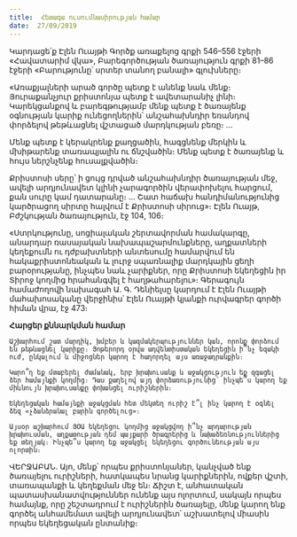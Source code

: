 ```yaml
---
title:  Հետագա ուսումնասիրության համար
date:  27/09/2019
---
```


Կարդացե՛ք Էլեն Ուայթի Գործք առաքելոց գրքի 546–556 էջերի «Հավատարիմ վկա», Բարեգործության ծառայություն գրքի 81–86 էջերի «Բարությունը՝ սրտեր տանող բանալի» գլուխները։

«Առաքյալների արած գործը պետք է անենք նաև մենք։ Յուրաքանչյուր քրիստոնյա պետք է ավետարանիչ լինի։ Կարեկցանքով և բարեգթությամբ մենք պետք է ծառայենք օգնության կարիք ունեցողներին՝ անշահախնդիր եռանդով փորձելով թեթևացնել վշտացած մարդկության բեռը։ …

Մենք պետք է կերակրենք քաղցածին, հագցնենք մերկին և մխիթարենք տառապյալին ու ճնշվածին։ Մենք պետք է ծառայենք և հույս ներշնչենք հուսալքվածին։

Քրիստոսի սերը՝ ի ցույց դրված անշահախնդիր ծառայության մեջ, ավելի արդյունավետ կլինի չարագործին վերափոխելու հարցում, քան սուրը կամ դատարանը։ … Շատ հաճախ հանդիմանությունից կարծրացող սիրտը հալվում է Քրիստոսի սիրուց»։ Էլեն Ուայթ, Բժշկության ծառայություն, էջ 104, 106։

«Ստրկությունը, սոցիալական շերտավորման համակարգը, անարդար ռասայական նախապաշարմունքները, աղքատների կեղեքումն ու դժբախտների անտեսումը համարվում են հակաքրիստոնեական և լուրջ սպառնալիք մարդկային ցեղի բարօրությանը, ինչպես նաև չարիքներ, որը Քրիստոսի եկեղեցին իր Տիրոջ կողմից հրահանգվել է հաղթահարելու»։ Գերագույն համաժողովի նախագահ Ա. Գ. Դենիելսը կարդում է Էլեն Ուայթի մահախոսականը վերջինիս՝ Էլեն Ուայթի կյանքի ուրվագրեր գործի հիման վրա, էջ 473։

**Հարցեր քննարկման համար**

`Աշխարհում շատ մարդիկ, խմբեր և կազմակերպություններ կան, որոնք փորձում են թեթևացնել կարիքը։ Յոթերորդ օրվա ադվենտիստական եկեղեցին ի՞նչ եզակի ուժ, ընկալում և միջոցներ կարող է հաղորդել այս առաջադրանքին։`

`Կարո՞ղ եք մտաբերել ժամանակ, երբ խրախուսանք և աջակցություն եք զգացել ձեր համայնքի կողմից։ Դաս քաղելով այդ փորձառությունից՝ ինչպե՞ս կարող եք միևնույն խրախուսանքը փոխանցել ուրիշներին։`

`Եկեղեցական համայնքի աջակցման հետ մեկտեղ ուրիշ է՞լ ինչ կարող է օգնել ձեզ «չձանձրանալ բարին գործելուց»։`

`Այսօր աշխարհում ՅՕԱ եկեղեցու կողմից աջակցվող ի՞նչ արդարության խրախուսման, աղքատության դեմ պայքարի ծրագրերից և նախաձեռնություններից եք տեղյակ։ Ինչպե՞ս կարող եք աջակցել եկեղեցու գործունեության այս ոլորտին։`

ՎԵՐՋԱԲԱՆ. Այո, մենք՝ որպես քրիստոնյաներ, կանչված ենք ծառայելու ուրիշների, հատկապես նրանց կարիքներին, ովքեր վշտի, տառապանքի և կեղեքման մեջ են։ Ճիշտ է, անհատական պատասխանատվություններ ունենք այս ոլորտում, սակայն որպես համայնք, որը շեշտադրում է ուրիշներին ծառայելը, մենք կարող ենք գործել անհամեմատ ավելի արդյունավետ՝ աշխատելով միասին որպես եկեղեցական ընտանիք։